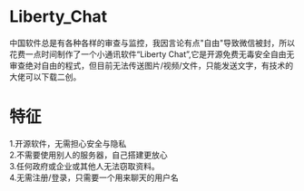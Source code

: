 # Liberty_Chat
中国软件总是有各种各样的审查与监控，我因言论有点"自由"导致微信被封，所以花费一点时间制作了一个小通讯软件“Liberty Chat”,它是开源免费无毒安全自由无审查绝对自由的程式，但目前无法传送图片/视频/文件，只能发送文字，有技术的大佬可以下载二创。
# 特征
1.开源软件，无需担心安全与隐私  
2.不需要使用别人的服务器，自己搭建更放心  
3.任何政府或企业或其他人无法窃取资料。  
4.无需注册/登录，只需要一个用来聊天的用户名  
